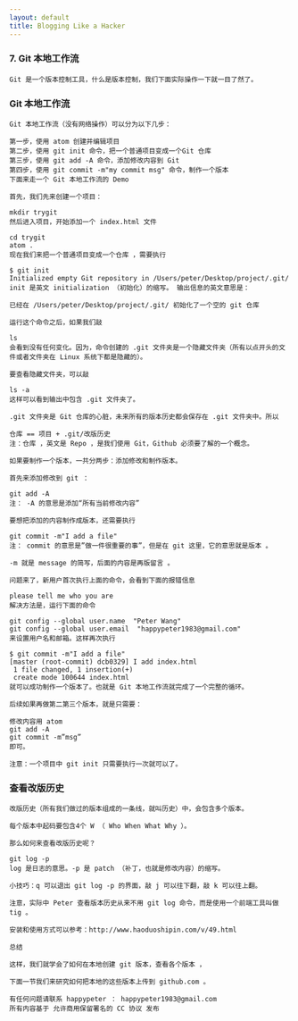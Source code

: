 ```yaml
---
layout: default
title: Blogging Like a Hacker
---
```




###   7. Git 本地工作流

    Git 是一个版本控制工具，什么是版本控制，我们下面实际操作一下就一目了然了。

###  Git 本地工作流

    Git 本地工作流（没有网络操作）可以分为以下几步：

    第一步，使用 atom 创建并编辑项目
    第二步，使用 git init 命令，把一个普通项目变成一个Git 仓库
    第三步，使用 git add -A 命令，添加修改内容到 Git
    第四步，使用 git commit -m"my commit msg" 命令，制作一个版本
    下面来走一个 Git 本地工作流的 Demo

    首先，我们先来创建一个项目：

    mkdir trygit
    然后进入项目，开始添加一个 index.html 文件

    cd trygit
    atom .
    现在我们来把一个普通项目变成一个仓库 ，需要执行

    $ git init
    Initialized empty Git repository in /Users/peter/Desktop/project/.git/
    init 是英文 initialization （初始化）的缩写。 输出信息的英文意思是：

    已经在 /Users/peter/Desktop/project/.git/ 初始化了一个空的 git 仓库

    运行这个命令之后，如果我们敲

    ls
    会看到没有任何变化。因为，命令创建的 .git 文件夹是一个隐藏文件夹（所有以点开头的文件或者文件夹在 Linux 系统下都是隐藏的）。

    要查看隐藏文件夹，可以敲

    ls -a
    这样可以看到输出中包含 .git 文件夹了。

    .git 文件夹是 Git 仓库的心脏，未来所有的版本历史都会保存在 .git 文件夹中。所以

    仓库 == 项目 + .git/改版历史
    注：仓库 ，英文是 Repo ，是我们使用 Git，Github 必须要了解的一个概念。

    如果要制作一个版本，一共分两步：添加修改和制作版本。

    首先来添加修改到 git ：

    git add -A
    注： -A 的意思是添加“所有当前修改内容”

    要想把添加的内容制作成版本，还需要执行

    git commit -m"I add a file"
    注： commit 的意思是”做一件很重要的事”，但是在 git 这里，它的意思就是版本 。

    -m 就是 message 的简写，后面的内容是再版留言 。

    问题来了，新用户首次执行上面的命令，会看到下面的报错信息

    please tell me who you are
    解决方法是，运行下面的命令

    git config --global user.name  "Peter Wang"
    git config --global user.email  "happypeter1983@gmail.com"
    来设置用户名和邮箱。这样再次执行

    $ git commit -m"I add a file"
    [master (root-commit) dcb0329] I add index.html
     1 file changed, 1 insertion(+)
     create mode 100644 index.html
    就可以成功制作一个版本了。也就是 Git 本地工作流就完成了一个完整的循环。

    后续如果再做第二第三个版本，就是只需要：

    修改内容用 atom
    git add -A
    git commit -m”msg”
    即可。

    注意：一个项目中 git init 只需要执行一次就可以了。

###  查看改版历史

    改版历史（所有我们做过的版本组成的一条线，就叫历史）中，会包含多个版本。

    每个版本中起码要包含4个 W （ Who When What Why ）。

    那么如何来查看改版历史呢？

    git log -p
    log 是日志的意思。-p 是 patch （补丁，也就是修改内容）的缩写。

    小技巧：q 可以退出 git log -p 的界面，敲 j 可以往下翻，敲 k 可以往上翻。

    注意，实际中 Peter 查看版本历史从来不用 git log 命令，而是使用一个前端工具叫做 tig 。

    安装和使用方式可以参考：http://www.haoduoshipin.com/v/49.html

    总结

    这样，我们就学会了如何在本地创建 git 版本，查看各个版本 ，

    下面一节我们来研究如何把本地的这些版本上传到 github.com 。

    有任何问题请联系 happypeter ： happypeter1983@gmail.com
    所有内容基于 允许商用保留署名的 CC 协议 发布
